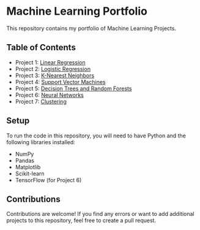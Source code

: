 # Machine Learning Portfolio

This repository contains my portfolio of Machine Learning Projects.

## Table of Contents

- Project 1: [Linear Regression](https://github.com/supreethavadhani/Machine_Learning_Training/tree/master/projects/Project%201%20-%20Linear%20Regression)
- Project 2: [Logistic Regression](https://github.com/supreethavadhani/Machine_Learning_Portfolio/tree/master/projects/Project%202%20-%20Logistic%20Regression)
- Project 3: [K-Nearest Neighbors](https://github.com/supreethavadhani/Machine_Learning_Portfolio/tree/master/projects/Project%203%20-%20K-Nearest%20Neighbors)
- Project 4: [Support Vector Machines](https://github.com/supreethavadhani/Machine_Learning_Portfolio/tree/master/projects/Project%204%20-%20SVM)
- Project 5: [Decision Trees and Random Forests](https://github.com/supreethavadhani/Machine_Learning_Portfolio/tree/master/projects/Project%205%20-%20Decsion%20Trees)
- Project 6: [Neural Networks](/neural_networks)
- Project 7: [Clustering](https://github.com/supreethavadhani/Machine_Learning_Portfolio/tree/master/projects/Project%205%20-%20Clustering)
## Setup

To run the code in this repository, you will need to have Python and the following libraries installed:

- NumPy
- Pandas
- Matplotlib
- Scikit-learn
- TensorFlow (for Project 6)

## Contributions

Contributions are welcome! If you find any errors or want to add additional projects to this repository, feel free to create a pull request.
